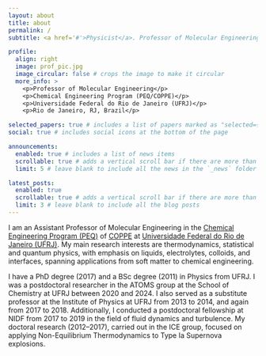 ```yaml
---
layout: about
title: about
permalink: /
subtitle: <a href='#'>Physicist</a>. Professor of Molecular Engineering at PEQ/COPPE/UFRJ

profile:
  align: right
  image: prof_pic.jpg
  image_circular: false # crops the image to make it circular
  more_info: >
    <p>Professor of Molecular Engineering</p>
    <p>Chemical Engineering Program (PEQ/COPPE)</p>
    <p>Universidade Federal do Rio de Janeiro (UFRJ)</p>
    <p>Rio de Janeiro, RJ, Brazil</p>

selected_papers: true # includes a list of papers marked as "selected={true}"
social: true # includes social icons at the bottom of the page

announcements:
  enabled: true # includes a list of news items
  scrollable: true # adds a vertical scroll bar if there are more than 3 news items
  limit: 5 # leave blank to include all the news in the `_news` folder

latest_posts:
  enabled: true
  scrollable: true # adds a vertical scroll bar if there are more than 3 new posts items
  limit: 3 # leave blank to include all the blog posts
---
```


I am an Assistant Professor of Molecular Engineering in the [Chemical Engineering Program (PEQ)](https://www.peq.coppe.ufrj.br/global/index.php/en/) of [COPPE](https://coppe.ufrj.br/en/home-en/) at [Universidade Federal do Rio de Janeiro (UFRJ)](https://ufrj.br/en/). My main research interests are thermodynamics, statistical and quantum physics, with emphasis on liquids, electrolytes, colloids, and interfaces, spanning applications from soft matter to chemical engineering.

I have a PhD degree (2017) and a BSc degree (2011) in Physics from UFRJ. I was a postdoctoral researcher in the ATOMS group at the School of Chemistry at UFRJ between 2020 and 2024. I also served as a substitute professor at the Institute of Physics at UFRJ from 2013 to 2014, and again from 2017 to 2018. Additionally, I conducted a postdoctoral fellowship at NIDF from 2017 to 2019 in the field of fluid dynamics and turbulence. My doctoral research (2012–2017), carried out in the ICE group, focused on applying Non-Equilibrium Thermodynamics to Type Ia Supernova explosions.